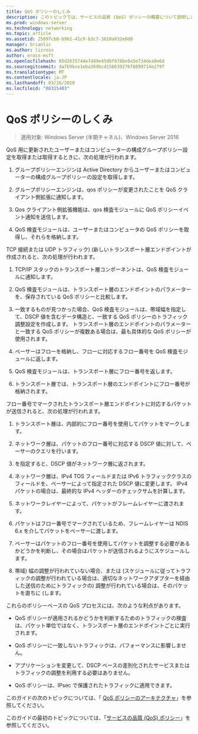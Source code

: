```yaml
---
title: QoS ポリシーのしくみ
description: このトピックでは、サービスの品質 (QoS) ポリシーの概要について説明します。これにより、グループポリシーを使用して、Windows Server 2016 の特定のアプリケーションとサービスのネットワークトラフィック帯域幅に優先順位を付けることができます。
ms.prod: windows-server
ms.technology: networking
ms.topic: article
ms.assetid: 25097cb8-b9b1-41c9-b3c7-3610a032e0d8
manager: brianlic
ms.author: lizross
author: eross-msft
ms.openlocfilehash: 65d2635744e7d49e45d8f878be9a5e734dea9e6d
ms.sourcegitcommit: da7b9bce1eba369bcd156639276f6899714e279f
ms.translationtype: MT
ms.contentlocale: ja-JP
ms.lasthandoff: 03/26/2020
ms.locfileid: "80315403"
---
```

# <a name="how-qos-policy-works"></a>QoS ポリシーのしくみ

>適用対象: Windows Server (半期チャネル)、Windows Server 2016

QoS 用に更新されたユーザーまたはコンピューターの構成グループポリシー設定を取得または取得するときに、次の処理が行われます。

1. グループポリシーエンジンは Active Directory からユーザーまたはコンピューターの構成グループポリシーの設定を取得します。

2. グループポリシーエンジンは、qos ポリシーが変更されたことを QoS クライアント側拡張に通知します。

3. Qos クライアント側拡張機能は、qos 検査モジュールに QoS ポリシーイベント通知を送信します。

4. QoS 検査モジュールは、ユーザーまたはコンピュータの QoS ポリシーを取得し、それらを格納します。

TCP 接続または UDP トラフィック\) \(新しいトランスポート層エンドポイントが作成されると、次の処理が行われます。

1. TCP/IP スタックのトランスポート層コンポーネントは、QoS 検査モジュールに通知します。

2. QoS 検査モジュールは、トランスポート層のエンドポイントのパラメーターを、保存されている QoS ポリシーと比較します。

3. 一致するものが見つかった場合、QoS 検査モジュールは、帯域幅を指定して、DSCP 値を含むデータ構造と、一致する QoS ポリシーのトラフィック調整設定を作成します。 トランスポート層のエンドポイントのパラメーターと一致する QoS ポリシーが複数ある場合は、最も具体的な QoS ポリシーが使用されます。

4. ペーサーはフローを格納し、フローに対応するフロー番号を QoS 検査モジュールに返します。

5. QoS 検査モジュールは、トランスポート層にフロー番号を返します。

6. トランスポート層では、トランスポート層のエンドポイントにフロー番号が格納されます。

フロー番号でマークされたトランスポート層エンドポイントに対応するパケットが送信されると、次の処理が行われます。

1. トランスポート層は、内部的にフロー番号を使用してパケットをマークします。

2. ネットワーク層は、パケットのフロー番号に対応する DSCP 値に対して、ペーサーのクエリを行います。

3. を指定すると、DSCP 値がネットワーク層に返されます。

4. ネットワーク層は、IPv4 TOS フィールドまたは IPv6 トラフィッククラスのフィールドを、ペーサーによって指定された DSCP 値に変更します。 IPv4 パケットの場合は、最終的な IPv4 ヘッダーのチェックサムを計算します。

5. ネットワークレイヤーによって、パケットがフレームレイヤーに渡されます。

6. パケットはフロー番号でマークされているため、フレームレイヤーは NDIS 6.x を介してパケットをペーサーに渡します。

7. ペーサーはパケットのフロー番号を使用してパケットを調整する必要があるかどうかを判断し、その場合はパケットが送信されるようにスケジュールします。

8. 帯域\) 幅の調整が行われていない場合、または \(スケジュールに従ってトラフィックの調整が行われている場合は、適切なネットワークアダプターを経由した送信のためにトラフィックの\) 調整が行われている場合は、そのパケットを直ちに \(します。

これらのポリシーベースの QoS プロセスには、次のような利点があります。

- QoS ポリシーが適用されるかどうかを判断するためのトラフィックの検査は、パケット単位ではなく、トランスポート層のエンドポイントごとに実行されます。

- QoS ポリシーに一致しないトラフィックは、パフォーマンスに影響しません。

- アプリケーションを変更して、DSCP ベースの差別化されたサービスまたはトラフィックの調整を利用する必要はありません。

- QoS ポリシーは、IPsec で保護されたトラフィックに適用できます。

このガイドの次のトピックについては、「 [QoS ポリシーのアーキテクチャ](qos-policy-architecture.md)」を参照してください。

このガイドの最初のトピックについては、「[サービスの品質 (QoS) ポリシー](qos-policy-top.md)」を参照してください。
